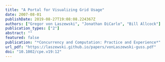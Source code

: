 ```yaml
---
title: "A Portal for Visualizing Grid Usage"
date: 2007-08-01
publishDate: 2019-08-27T19:08:08.224367Z
authors: ["Gregor von Laszewski", "Jonathan DiCarlo", "Bill Allcock"]
publication_types: ["2"]
abstract: ""
featured: false
publication: "*Concurrency and Computation: Practice and Experience*"
url_pdf: "https://laszewski.github.io/papers/vonLaszewski-guss.pdf"
doi: "10.1002/cpe.v19:12"
---
```


